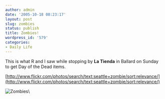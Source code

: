 ```yaml
---
author: admin
date: '2005-10-18 08:23:17'
layout: post
slug: zombies
status: publish
title: Zombies!
wordpress_id: '579'
categories:
- Daily Life
---
```


This is what R and I saw while stopping by **La Tienda** in Ballard on
Sunday to get Day of the Dead items.

[http://www.flickr.com/photos/search/text:seattle+zombie/sort:relevance/](http://www.flickr.com/photos/search/text:seattle+zombie/sort:relevance/)

![Zombies](http://www.zhangzhung.net/lj/zombiemarch.jpg)\


